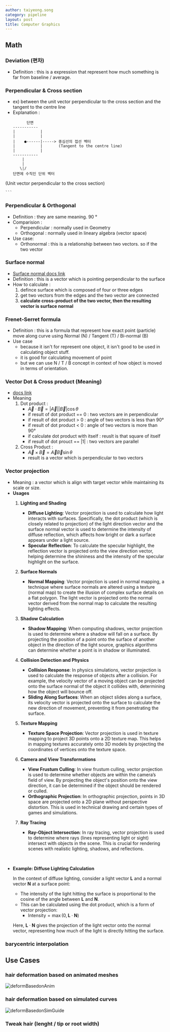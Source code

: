 ```yaml
---
author: taiyeong.song
category: pipeline
layout: post
title: Computer Graphics
---
```



## Math

### Deviation (편차)
- Definition : this is a expression that represent how much something is far from baseline / average.

### Perpendicular & Cross section
- ex) between the unit vector perpendicular to the cross section and the tangent to the centre line
- Explanation :
    ```
          단면
   -----------
  |           |
  |           |
  |    ●------|-----> 중심선의 접선 벡터
  |           |       (Tangent to the centre line)
  |           |
   -----------
        |
        |
       \|/
  단면에 수직인 단위 벡터
(Unit vector perpendicular to the cross section)

    ```

### Perpendicular & Orthogonal
- Definition : they are same meaning. 90 &deg;
- Comparision : 
    - Perpendicular : normally used in Geometry
    - Orthogonal : normally used in lineary algebra (vector space)
- Use case:
    - Orthonormal : this is a relationship between two vectors. so if the two vector

### Surface normal
- [Surface normal docs link](https://courses.washington.edu/arch481/1.Tapestry%20Reader/1.3D%20Data/5.Surface%20Normals/0.default.html)
- Definition : this is a vector which is pointing perpendicular to the surface
- How to calculate : 
    1. defince surface which is composed of four or three edges
    2. get two vectors from the edges and the two vector are connected
    3. **calculate cross-product of the two vector, then the resulting vector is surface normal**


### Frenet-Serret formula
- Definition : this is a formula that represent how exact point (particle) move along curve using Normal (N) / Tangent (T) / Bi-normal (B)
- Use case
    - because it isn't for represent one object, it isn't good to be used in calculating object stuff.
    - it is good for calculating movement of point
    - but we can use N / T / B concept in context of how object is moved in terms of orientation.

### Vector Dot & Cross product (Meaning)
- [docs link](https://blog.naver.com/lavacat94/221514187661)
- Meaning
  1. Dot product :
     - $\vec{A} \cdot \vec{B} = \vert \vec{A} \vert \vert \vec{B} \vert \cos\theta$
     - if result of dot product == 0 : two vectors are in perpendicular
     - if result of dot product >  0 : angle of two vectors is less than 90&deg;
     - if result of dot product <  0 : angle of two vectors is more than 90&deg;
     - if calculate dot product with itself : reuslt is that square of itself
     - if result of dot prouct == $\vert 1 \vert$ : two vectors are parallel
  2. Cross Product :
     - $\vec{A} \times \vec{B} = \vec{A} \vec{B} \sin\theta$
     - result is a vector which is perpendicular to two vectors

### Vector projection
- Meaning : a vector which is align with target vector while maintaining its scale or size.
- **Usages**
  1. **Lighting and Shading**
     - **Diffuse Lighting**: Vector projection is used to calculate how light interacts with surfaces. Specifically, the dot product (which is closely related to projection) of the light direction vector and the surface normal vector is used to determine the intensity of diffuse reflection, which affects how bright or dark a surface appears under a light source.
     - **Specular Reflection**: To calculate the specular highlight, the reflection vector is projected onto the view direction vector, helping determine the shininess and the intensity of the specular highlight on the surface.

  2. **Surface Normals**
      - **Normal Mapping**: Vector projection is used in normal mapping, a technique where surface normals are altered using a texture (normal map) to create the illusion of complex surface details on a flat polygon. The light vector is projected onto the normal vector derived from the normal map to calculate the resulting lighting effects.

  3. **Shadow Calculation**
     - **Shadow Mapping**: When computing shadows, vector projection is used to determine where a shadow will fall on a surface. By projecting the position of a point onto the surface of another object in the direction of the light source, graphics algorithms can determine whether a point is in shadow or illuminated.

  4. **Collision Detection and Physics**
     - **Collision Response**: In physics simulations, vector projection is used to calculate the response of objects after a collision. For example, the velocity vector of a moving object can be projected onto the surface normal of the object it collides with, determining how the object will bounce off.
     - **Sliding Along Surfaces**: When an object slides along a surface, its velocity vector is projected onto the surface to calculate the new direction of movement, preventing it from penetrating the surface.

  5. **Texture Mapping**
     - **Texture Space Projection**: Vector projection is used in texture mapping to project 3D points onto a 2D texture map. This helps in mapping textures accurately onto 3D models by projecting the coordinates of vertices onto the texture space.

  6. **Camera and View Transformations**
     - **View Frustum Culling**: In view frustum culling, vector projection is used to determine whether objects are within the camera’s field of view. By projecting the object's position onto the view direction, it can be determined if the object should be rendered or culled.
     - **Orthographic Projection**: In orthographic projection, points in 3D space are projected onto a 2D plane without perspective distortion. This is used in technical drawing and certain types of games and simulations.

  7. **Ray Tracing**
     - **Ray-Object Intersection**: In ray tracing, vector projection is used to determine where rays (lines representing light or sight) intersect with objects in the scene. This is crucial for rendering scenes with realistic lighting, shadows, and reflections.  

<br/>

- **Example: Diffuse Lighting Calculation**

    In the context of diffuse lighting, consider a light vector $\mathbf{L}$ and a normal vector $\mathbf{N}$ at a surface point:

    - The intensity of the light hitting the surface is proportional to the cosine of the angle between $\mathbf{L}$ and $\mathbf{N}$.
    - This can be calculated using the dot product, which is a form of vector projection:
        - $\text{Intensity} = \max(0, \mathbf{L} \cdot \mathbf{N})$

    Here, $\mathbf{L} \cdot \mathbf{N}$ gives the projection of the light vector onto the normal vector, representing how much of the light is directly hitting the surface.


### barycentric interpolation



## Use Cases
### hair deformation based on animated meshes
![deformBasedonAnim](../assets/GuideDeform_001.jpg)

### hair deformation based on simulated curves
![deformBasedonSimGuide](../assets/SimGuideDeform_001.jpg)

### Tweak hair (lenght / tip or root width)
